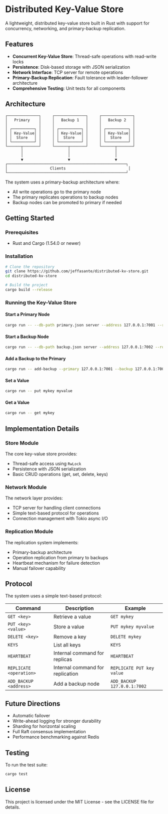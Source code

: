 # Distributed Key-Value Store

A lightweight, distributed key-value store built in Rust with support for concurrency, networking, and primary-backup replication.

## Features

- **Concurrent Key-Value Store**: Thread-safe operations with read-write locks
- **Persistence**: Disk-based storage with JSON serialization
- **Network Interface**: TCP server for remote operations
- **Primary-Backup Replication**: Fault tolerance with leader-follower architecture
- **Comprehensive Testing**: Unit tests for all components

## Architecture

```
┌──────────────┐     ┌──────────────┐     ┌──────────────┐
│   Primary    │     │   Backup 1   │     │   Backup 2   │
│              │     │              │     │              │
│ ┌──────────┐ │     │ ┌──────────┐ │     │ ┌──────────┐ │
│ │ Key-Value│ │     │ │ Key-Value│ │     │ │ Key-Value│ │
│ │  Store   │ │     │ │  Store   │ │     │ │  Store   │ │
│ └──────────┘ │     │ └──────────┘ │     │ └──────────┘ │
└──────┬───────┘     └──────┬───────┘     └──────┬───────┘
       │                    │                    │
       │                    │                    │
       ▼                    ▼                    ▼
┌─────────────────────────────────────────────────────┐
│                   Clients                            │
└─────────────────────────────────────────────────────┘
```

The system uses a primary-backup architecture where:
- All write operations go to the primary node
- The primary replicates operations to backup nodes
- Backup nodes can be promoted to primary if needed

## Getting Started

### Prerequisites

- Rust and Cargo (1.54.0 or newer)

### Installation

```bash
# Clone the repository
git clone https://github.com/jeffasante/distributed-kv-store.git
cd distributed-kv-store

# Build the project
cargo build --release
```

### Running the Key-Value Store

#### Start a Primary Node

```bash
cargo run -- --db-path primary.json server --address 127.0.0.1:7001 --role primary
```

#### Start a Backup Node

```bash
cargo run -- --db-path backup.json server --address 127.0.0.1:7002 --role backup --primary 127.0.0.1:7001
```

#### Add a Backup to the Primary

```bash
cargo run -- add-backup --primary 127.0.0.1:7001 --backup 127.0.0.1:7002
```

#### Set a Value

```bash
cargo run -- put mykey myvalue
```

#### Get a Value

```bash
cargo run -- get mykey
```

## Implementation Details

### Store Module

The core key-value store provides:

- Thread-safe access using `RwLock`
- Persistence with JSON serialization
- Basic CRUD operations (get, set, delete, keys)

### Network Module

The network layer provides:

- TCP server for handling client connections
- Simple text-based protocol for operations
- Connection management with Tokio async I/O

### Replication Module

The replication system implements:

- Primary-backup architecture
- Operation replication from primary to backups
- Heartbeat mechanism for failure detection
- Manual failover capability

## Protocol

The system uses a simple text-based protocol:

| Command | Description | Example |
|---------|-------------|---------|
| `GET <key>` | Retrieve a value | `GET mykey` |
| `PUT <key> <value>` | Store a value | `PUT mykey myvalue` |
| `DELETE <key>` | Remove a key | `DELETE mykey` |
| `KEYS` | List all keys | `KEYS` |
| `HEARTBEAT` | Internal command for replicas | `HEARTBEAT` |
| `REPLICATE <operation>` | Internal command for replication | `REPLICATE PUT key value` |
| `ADD_BACKUP <address>` | Add a backup node | `ADD_BACKUP 127.0.0.1:7002` |

## Future Directions

- Automatic failover
- Write-ahead logging for stronger durability
- Sharding for horizontal scaling
- Full Raft consensus implementation
- Performance benchmarking against Redis

## Testing

To run the test suite:

```bash
cargo test
```

## License

This project is licensed under the MIT License - see the LICENSE file for details.